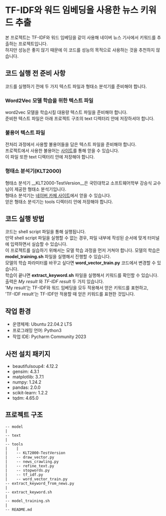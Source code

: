 # TF-IDF와 워드 임베딩을 사용한 뉴스 키워드 추출
본 프로젝트는 TF-IDF와 워드 임베딩을 같이 사용해 네이버 뉴스 기사에서 키워드를 추출하는 프로젝트입니다.  
하지만 성능은 좋지 않기 때문에 이 코드를 성능의 목적으로 사용하는 것을 추천하지 않습니다.
## 코드 실행 전 준비 사항
코드를 실행하기 전에 두 가지 텍스트 파일과 형태소 분석기를 준비해야 합니다.
### Word2Vec 모델 학습을 위한 텍스트 파일
word2vec 모델을 학습시킬 대용량 텍스트 파일을 준비해야 합니다.  
준비한 텍스트 파일은 아래 프로젝트 구조의 text 디렉터리 안에 저장하셔야 합니다.
### 불용어 텍스트 파일
전처리 과정에서 사용할 불용어들을 담은 텍스트 파일을 준비해야 합니다.  
프로젝트에서 사용한 불용어는 [사이트](https://www.ranks.nl/stopwords/korean)를 통해 얻을 수 있습니다.  
이 파일 또한 text 디렉터리 안에 저장해야 합니다.
### 형태소 분석기(KLT2000)
형태소 분석기 __KLT2000-TestVersion__은 국민대학교 소프트웨어학부 강승식 교수님이 제공한 형태소 분석기입니다.  
형태소 분석기는 [네이버 카페 사이트](https://cafe.naver.com/nlpkang)에서 얻을 수 있습니다.  
얻은 형태소 분석기는 tools 디렉터리 안에 저장해야 합니다.
## 코드 실행 방법
코드는 shell script 파일을 통해 실행됩니다.  
만약 shell script 파일을 실행할 수 없는 경우, 파일 내부에 작성된 순서에 맞게 터미널에 입력하면서 실습할 수 있습니다.  
이 프로젝트를 실습하기 위해서는 모델 학습 과정을 먼저 거쳐야 합니다.
모델의 학습은 __model_training.sh__ 파일을 실행해서 진행할 수 있습니다.  
모델의 학습 파라미터를 바꾸고 싶다면 __word_vector_train.py__ 코드에서 변경할 수 있습니다.  
학습이 끝나면 __extract_keyword.sh__ 파일을 실행해서 키워드를 확인할 수 있습니다.  
출력은 _My result_ 와 _TF-IDF result_ 두 가지 있습니다.  
'My result'는 TF-IDF와 워드 임베딩을 모두 적용해서 얻은 키워드를 표현하고,  
'TF-IDF result'는 TF-IDF만 적용할 때 얻은 키워드를 표현한 것입니다.
## 작업 환경
- 운영체제: Ubuntu 22.04.2 LTS
- 프로그래밍 언어: Python3
- 작업 IDE: Pycharm Community 2023
## 사전 설치 패키지
- beautifulsoup4: 4.12.2
- gensim: 4.3.1
- matplotlib: 3.7.1
- numpy: 1.24.2
- pandas: 2.0.0
- scikit-learn: 1.2.2
- tqdm: 4.65.0
## 프로젝트 구조
```
-- model
|
-- text
|
-- tools
|    |
|    -- KLT2000-TestVersion
|    -- draw_vector.py
|    -- news_crawling.py
|    -- refine_text.py
|    -- stopwords.py
|    -- tf_idf.py
|    -- word_vector_train.py
-- extract_keyword_from_news.py
|
-- extract_keyword.sh
|
-- model_training.sh
|
-- README.md
```